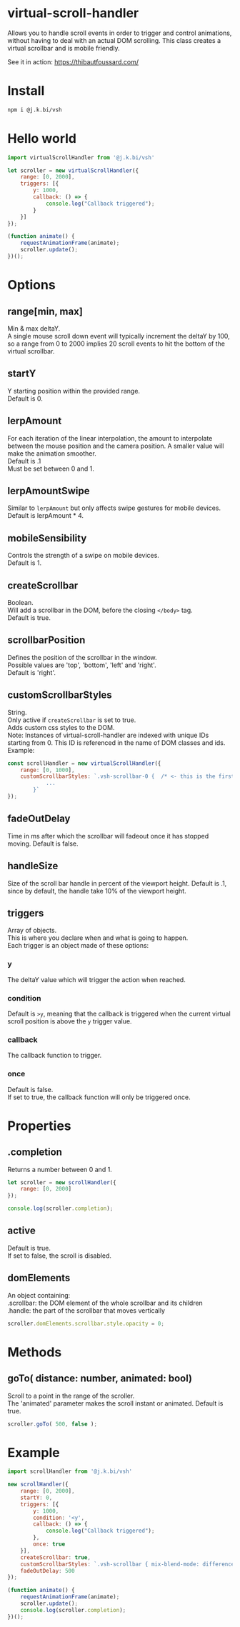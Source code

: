 # virtual-scroll-handler

Allows you to handle scroll events in order to trigger and control animations, without having to deal with an actual DOM scrolling.
This class creates a virtual scrollbar and is mobile friendly. 

See it in action: https://thibautfoussard.com/

# Install

```bash
npm i @j.k.bi/vsh
```

# Hello world

```javascript
import virtualScrollHandler from '@j.k.bi/vsh'

let scroller = new virtualScrollHandler({
    range: [0, 2000],
    triggers: [{
        y: 1000,
        callback: () => {
            console.log("Callback triggered");
        }
    }]
});

(function animate() {
    requestAnimationFrame(animate);
    scroller.update();
})();
```

# Options

## range[min, max]
Min & max deltaY.  
A single mouse scroll down event will typically increment the deltaY by 100, so a range from 0 to 2000 implies 20 scroll events to hit the bottom of the virtual scrollbar.

## startY
Y starting position within the provided range.  
Default is 0.

## lerpAmount
For each iteration of the linear interpolation, the amount to interpolate between the mouse position and the camera position. A smaller value will make the animation smoother.  
Default is .1  
Must be set between 0 and 1.

## lerpAmountSwipe
Similar to `lerpAmount` but only affects swipe gestures for mobile devices.
Default is lerpAmount * 4.  

## mobileSensibility
Controls the strength of a swipe on mobile devices.  
Default is 1.

## createScrollbar
Boolean.  
Will add a scrollbar in the DOM, before the closing `</body>` tag.  
Default is true.

## scrollbarPosition
Defines the position of the scrollbar in the window.  
Possible values are 'top', 'bottom', 'left' and 'right'.  
Default is 'right'.  


## customScrollbarStyles
String.  
Only active if `createScrollbar` is set to true.  
Adds custom css styles to the DOM.  
Note: Instances of virtual-scroll-handler are indexed with unique IDs starting from 0. This ID is referenced in the name of DOM classes and ids.  
Example: 
```javascript
const scrollHandler = new virtualScrollHandler({
    range: [0, 1000],
    customScrollbarStyles: `.vsh-scrollbar-0 {  /* <- this is the first instance, so the id is 0 */
            ...
        }`
});
```

## fadeOutDelay
Time in ms after which the scrollbar will fadeout once it has stopped moving.
Default is false.

## handleSize
Size of the scroll bar handle in percent of the viewport height.
Default is .1, since by default, the handle take 10% of the viewport height.

## triggers
Array of objects.  
This is where you declare when and what is going to happen.  
Each trigger is an object made of these options:

### y
The deltaY value which will trigger the action when reached.

### condition
Default is `>y`, meaning that the callback is triggered when the current virtual scroll position is above the `y` trigger value.

### callback
The callback function to trigger.

### once
Default is false.  
If set to true, the callback function will only be triggered once.


# Properties

## .completion
Returns a number between 0 and 1.

```javascript
let scroller = new scrollHandler({
    range: [0, 2000]
});

console.log(scroller.completion);
```

## active
Default is true.  
If set to false, the scroll is disabled.

## domElements
An object containing:  
.scrollbar: the DOM element of the whole scrollbar and its children  
.handle: the part of the scrollbar that moves vertically

```javascript
scroller.domElements.scrollbar.style.opacity = 0;
```

# Methods

## goTo( distance: number, animated: bool) 
Scroll to a point in the range of the scroller.  
The 'animated' parameter makes the scroll instant or animated. Default is true.
```javascript
scroller.goTo( 500, false );
```

# Example
```javascript
import scrollHandler from '@j.k.bi/vsh'

new scrollHandler({
    range: [0, 2000],
    startY: 0,
    triggers: [{
        y: 1000,
        condition: '<y',
        callback: () => {
            console.log("Callback triggered");
        },
        once: true
    }],
    createScrollbar: true,
    customScrollbarStyles: `.vsh-scrollbar { mix-blend-mode: difference; }`,
    fadeOutDelay: 500
});

(function animate() {
    requestAnimationFrame(animate);
    scroller.update();
    console.log(scroller.completion);
})();
```